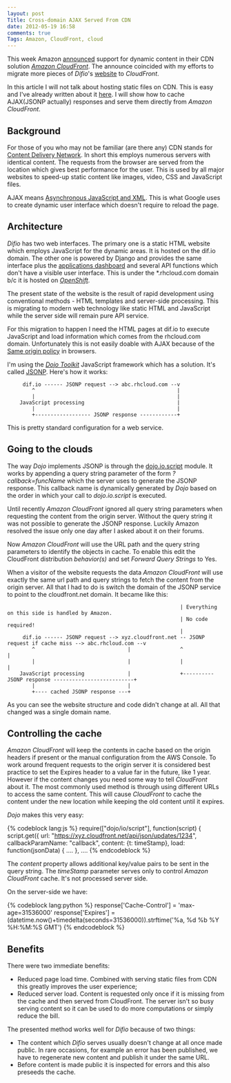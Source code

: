 ```yaml
---
layout: post
Title: Cross-domain AJAX Served From CDN
date: 2012-05-19 16:58
comments: true
Tags: Amazon, CloudFront, cloud
---
```


This week Amazon [announced](http://aws.typepad.com/aws/2012/05/amazon-cloudfront-support-for-dynamic-content.html)
support for dynamic content in their CDN solution [*Amazon CloudFront*](http://aws.amazon.com/cloudfront/).
The announce coincided with my efforts to migrate more pieces of *Difio*'s [website](http://www.dif.io) to *CloudFront*.

In this article I will not talk about hosting static files on CDN. This is easy and I've already written
about it [here](/blog/2012/04/17/using-openshift-as-amazon-cloudfront-origin-server/). I will show how to
cache AJAX(JSONP actually) responses and serve them directly from *Amazon CloudFront*.

Background
----------

For those of you who may not be familiar (are there any) CDN stands for
[Content Delivery Network](https://en.wikipedia.org/wiki/Content_delivery_network). In short
this employs numerous servers with identical content. The requests from the browser are served
from the location which gives best performance for the user. This is used by all major websites
to speed-up static content like images, video, CSS and JavaScript files.

AJAX means [Asynchronous JavaScript and XML](https://en.wikipedia.org/wiki/Ajax_%28programming%29).
This is what Google uses to create dynamic user interface which doesn't require to reload the page.

Architecture
------------

*Difio* has two web interfaces. The primary one is a static HTML website
which employs JavaScript for the dynamic areas. It is hosted on the dif.io domain.
The other one is powered by Django and provides the same interface plus the
[applications dashboard](https://difio-otb.rhcloud.com/dashboard/) and several API functions
which don't have a visible user interface. This is under the *.rhcloud.com domain b/c it is hosted on
[*OpenShift*](http://openshift.redhat.com).

The present state of the website is the result of rapid development using conventional methods - 
HTML templates and server-side processing. This is migrating to modern web technology like static HTML
and JavaScript while the server side will remain pure API service.

For this migration to happen I need the HTML pages at dif.io to execute JavaScript and load information
which comes from the rhcloud.com domain. Unfortunately this is not easily doable with AJAX because
of the [Same origin policy](https://en.wikipedia.org/wiki/Same_origin_policy) in browsers.

I'm using the [*Dojo Toolkit*](http://dojotoolkit.org/) JavaScript framework which has a solution.
It's called [JSONP](https://en.wikipedia.org/wiki/JSONP). Here's how it works:


         dif.io ------ JSONP request --> abc.rhcloud.com --v
            ^                                              |
            |                                              |
        JavaScript processing                              |
            |                                              |
            +------------------ JSONP response ------------+

This is pretty standard configuration for a web service.

Going to the clouds
-------------------

The way *Dojo* implements JSONP is through the
[dojo.io.script](http://dojotoolkit.org/reference-guide/1.7/dojo/io/script.html) module.
It works by appending a query string parameter of the form *?callback=funcName* which the server uses
to generate the JSONP response. This callback name is dynamically generated by *Dojo* based on the order
in which your call to *dojo.io.script* is executed.

Until recently *Amazon CloudFront* ignored all query string parameters when requesting the content from
the origin server. Without the query string it was not possible to generate the JSONP response.
Luckily Amazon resolved the issue only one day after I asked about it on their forums.

Now *Amazon CloudFront* will use the URL path and the query string parameters to identify the objects in cache.
To enable this edit the CloudFront distribution *behavior(s)* and set *Forward Query Strings* to Yes.

When a visitor of the website requests the data *Amazon CloudFront* will use exactly the same url path and query strings
to fetch the content from the origin server. All that I had to do is switch the domain of the JSONP service
to point to the cloudfront.net domain. It became like this:

                                                            | Everything on this side is handled by Amazon.
                                                            | No code required!
                                                            |
         dif.io ------ JSONP request --> xyz.cloudfront.net -- JSONP request if cache miss --> abc.rhcloud.com --v
            ^                              |                ^                                                    |
            |                              |                |                                                    |
        JavaScript processing              |                +---------- JSONP response --------------------------+
            |                              |
            +---- cached JSONP response ---+


As you can see the website structure and code didn't change at all. All that changed was a single domain name.


Controlling the cache
---------------------

*Amazon CloudFront* will keep the contents in cache based on the origin headers if present or the manual configuration
from the AWS Console. To work around frequent requests to the origin server it is considered best practice to set the
Expires header to a value far in the future, like 1 year.
However if the content changes you need some way to tell *CloudFront* about it. The most commonly used method is through
using different URLs to access the same content. This will cause *CloudFront* to cache the content under the new location
while keeping the old content until it expires.

*Dojo* makes this very easy:

{% codeblock lang:js %}
require(["dojo/io/script"],
    function(script) {
            script.get({
                url: "https://xyz.cloudfront.net/api/json/updates/1234",
                callbackParamName: "callback",
                content: {t: timeStamp},
                load: function(jsonData) {
                    ....
                },
....
{% endcodeblock %}

The *content* property allows additional key/value pairs to be sent in the query string. The
*timeStamp* parameter serves only to control *Amazon CloudFront* cache. It's not processed server side.

On the server-side we have:

{% codeblock lang:python %}
response['Cache-Control'] = 'max-age=31536000'
response['Expires'] = (datetime.now()+timedelta(seconds=31536000)).strftime('%a, %d %b %Y %H:%M:%S GMT')
{% endcodeblock %}

Benefits
--------

There were two immediate benefits:

* Reduced page load time. Combined with serving static files from CDN this greatly improves the user experience;
* Reduced server load. Content is requested only once if it is missing from the cache and then served from CloudFront.
The server isn't so busy serving content so it can be used to do more computations or simply reduce the bill.

The presented method works well for *Difio* because of two things:

* The content which *Difio* serves usually doesn't change at all once made public. In rare occasions, for example an error
has been published, we have to regenerate new content and publish it under the same URL.
* Before content is made public it is inspected for errors and this also preseeds the cache.
